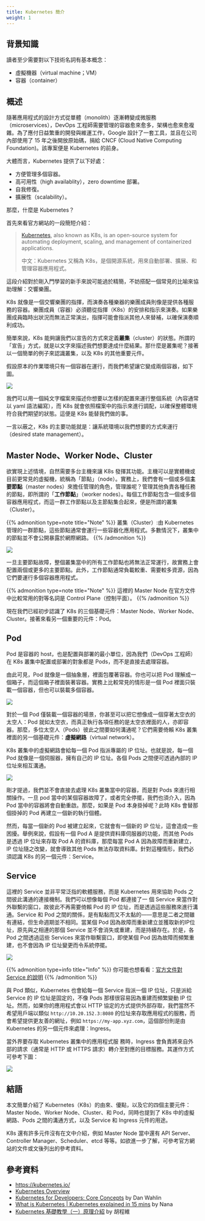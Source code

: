 ```yaml
---
title: Kubernetes 簡介
weight: 1
---
```


## 背景知識

讀者至少需要對以下技術名詞有基本概念：

- 虛擬機器（virtual machine；VM）
- 容器（container）

## 概述

隨著應用程式的設計方式從單體（monolith）逐漸轉變成微服務（microservices），DevOps 工程師需要管理的容器愈來愈多，架構也愈來愈複雜。為了應付日益繁重的開發與維運工作，Google 設計了一套工具，並且在公司內部使用了 15 年之後開放原始碼，捐給 CNCF (Cloud Native Computing Foundation)。該專案便是 Kubernetes 的前身。

大體而言，Kubernetes 提供了以下好處：

- 方便管理多個容器。
- 高可用性（high availablity），zero downtime 部署。 
- 自我修復。
- 擴展性（scalability）。

那麼，什麼是 Kubernetes？

首先來看官方網站的一段簡短介紹：


> [Kubernetes](https://kubernetes.io/docs/concepts/overview/), also known as K8s, is an open-source system for automating deployment, scaling, and management of containerized applications.
> 
> 中文：Kubernetes 又稱為 K8s，是個開源系統，用來自動部署、擴展、和管理容器應用程式。

這段介紹對於剛入門學習的新手來說可能過於精簡，不妨搭配一個常見的比喻來協助理解：交響樂團。

K8s 就像是一個交響樂團的指揮，而演奏各種樂器的樂團成員則像是提供各種服務的容器。樂團成員（容器）必須聽從指揮（K8s）的安排和指示來演奏。如果樂團成員臨時出狀況而無法正常演出，指揮可能會指派其他人來替補，以確保演奏順利成功。

簡單來說，K8s 能夠讓我們以宣告的方式來定義**叢集**（cluster）的狀態。所謂的「宣告」方式，就是以文字來描述我們想要達成什麼結果。那什麼是叢集呢？接著以一個簡單的例子來認識叢集，以及 K8s 的其他重要元件。

假設原本的作業環境只有一個容器在運行，而我們希望讓它變成兩個容器，如下圖。

![](k8s-desired-state.png)

我們可以用一個純文字檔案來描述你想要以怎樣的配置來運行整個系統（內容通常以 yaml 語法編寫），而 K8s 就會依照檔案中的指示來進行調配，以確保整體環境符合我們期望的狀態。這便是 K8s 能替我們做的事。

一言以蔽之，K8s 的主要功能就是：讓系統環境以我們想要的方式來運行（desired state management）。

## Master Node、Worker Node、Cluster

欲實現上述情境，自然需要多台主機來讓 K8s 發揮其功能。主機可以是實體機或目前更常見的虛擬機，統稱為「節點」（node）。實務上，我們會有一個或多個**主要節點**（master nodes）來擔任管理的角色，管理誰呢？管理其他負責各種任務的節點，即所謂的「**工作節點**」（worker nodes）。每個工作節點包含一個或多個容器應用程式，而這一群工作節點以及主節點集合起來，便是所謂的叢集（Cluster）。

{{% admonition type=note title="Note" %}}
叢集（Cluster）:由 Kubernetes 管理的一群節點，這些節點通常會運行一些容器化應用程式。多數情況下，叢集中的節點並不會公開暴露於網際網路。
{{% /admonition %}}
    

![](k8s-big-picture.png)

一旦主要節點故障，整個叢集當中的所有工作節點也將無法正常運行，故實務上會配置兩個或更多的主要節點。此外，工作節點通常負載較重、需要較多資源，因為它們要運行多個容器應用程式。

{{% admonition type=note title="Note" %}}
這裡的 Master Node 在官方文件中比較常用的對等名詞是 Control Plane（控制平面）。
{{% /admonition %}}  

現在我們已經初步認識了 K8s 的三個基礎元件：Master Node、Worker Node、Cluster。接著來看另一個重要的元件：Pod。

## Pod

Pod 是容器的 host，也是配置與部署的最小單位，因為我們（DevOps 工程師）在 K8s 叢集中配置或部署的對象都是 Pods，而不是直接去處理容器。

由此可見，Pod 就像是一個抽象層，裡面包覆著容器。你也可以把 Pod 理解成一個箱子，而這個箱子裡面裝著容器。實務上比較常見的情形是一個 Pod 裡面只裝載一個容器，但也可以裝載多個容器。

![](k8s-pod-containers.png)

對於一個 Pod 僅裝載一個容器的場景，你甚至可以把它想像成一個穿著太空衣的太空人：Pod 就如太空衣，而真正執行各項任務的是太空衣裡面的人，亦即容器。那麼，多位太空人（Pods）彼此之間要如何溝通呢？它們需要倚賴 K8s 叢集裡面的另一個基礎元件：**虛擬網路**（virtual network）。

K8s 叢集中的虛擬網路會給每一個 Pod 指派專屬的 IP 位址。也就是說，每一個 Pod 就像是一個伺服器，擁有自己的 IP 位址。各個 Pods 之間便可透過內部的 IP 位址來相互溝通。

![](pod-virtual-network.png)

剛才提過，我們並不會直接去處理 K8s 叢集當中的容器，而是對 Pods 來進行相關操作。一旦 pod 當中的某個容器故障了，或者完全停擺，我們也須介入，因為 Pod 當中的容器將會自動重啟。那麼，如果是 Pod 本身掛掉呢？此時 K8s 會替那個掛掉的 Pod 再建立一個新的執行個體。

然而，每當一個新的 Pod 被建立起來，它就會有一個新的 IP 位址，這會造成一些困擾。舉例來說，假設有一個 Pod A 是提供資料庫伺服器的功能，而其他 Pods 是透過 IP 位址來存取 Pod A 的資料庫，那麼每當 Pod A 因為故障而重新建立，IP 位址隨之改變，就會導致其他 Pods 無法存取資料庫。針對這種情形，我們必須認識 K8s 的另一個元件：Service。

## Service

這裡的 Service 並非平常泛指的軟體服務，而是 Kubernetes 用來協助 Pods 之間彼此溝通的連接機制。我們可以想像每個 Pod 都連接了一 個 Service 來當作對外聯繫的窗口，故彼此不再需要倚賴 Pod 的 IP 位址，而是透過這些服務來進行溝通。Service 和 Pod 之間的關係，是有點黏而又不太黏的——意思是二者之間雖有連結，但生命週期並不相同。當某個 Pod 因為故障而重新建立並獲取新的IP位址，原先與之相連的那個 Service 並不會消失或重建，而是持續存在。於是，各 Pod 之間透過這些 Services 來當作聯繫窗口，即使某個 Pod 因為故障而頻繁重建，也不會因為 IP 位址變更而令系統停擺。

![](k8s-pod-service.png)

{{% admonition type=info title="Info" %}}
你可能也想看看：[官方文件對 Service 的說明](https://kubernetes.io/docs/concepts/services-networking/service/)
{{% /admonition %}}
    
與 Pod 類似，Kubernetes 也會給每一個 Service 指派一個 IP 位址，只是派給 Service 的 IP 位址是固定的，不像 Pods 那樣很容易因為重建而頻繁變動 IP 位址。然而，如果你的應用程式會以 HTTP 協定的方式提供外部存取，我們當然不希望用戶端以類似 `http://10.20.152.3:8080` 的位址來存取應用程式的服務，而會希望提供更友善的網址，例如 `https://my-app.xyz.com`，這個部份則是由 Kubernetes 的另一個元件來處理：Ingress。

當外界要存取 Kubernetes 叢集中的應用程式服 務時，Ingress 會負責將來自外部的請求（通常是 HTTP 或 HTTPS 請求）轉介至對應的目標服務。其運作方式可參考下圖：

![](k8s-ingress.png)

## 結語

本文簡單介紹了 Kubernetes（K8s）的由來、優點，以及它的四個主要元件：Master Node、Worker Node、Cluster、和 Pod，同時也提到了 K8s 中的虛擬網路、Pods 之間的溝通方式，以及 Service 和 Ingress 元件的用途。

K8s 還有許多元件沒有在文中介紹，例如 Master Node 當中還有 API Server、Controller Manager、Scheduler、etcd 等等。如欲進一步了解，可參考官方網站的文件或文後列出的參考資料。

## 參考資料

- https://kubernetes.io/
- [Kubernetes Overview](https://kubernetes.io/docs/concepts/overview/)
- [Kubernetes for Developers: Core Concepts](https://app.pluralsight.com/courses/bea52e4a-38de-4ba1-8aa4-7787e2edb9a6/table-of-contents) by Dan Wahlin
- [What is Kubernetes | Kubernetes explained in 15 mins](https://www.youtube.com/watch?v=VnvRFRk_51k) by Nana
- [Kubernetes 基礎教學（一）原理介紹](https://cwhu.medium.com/kubernetes-basic-concept-tutorial-e033e3504ec0) by 胡程維